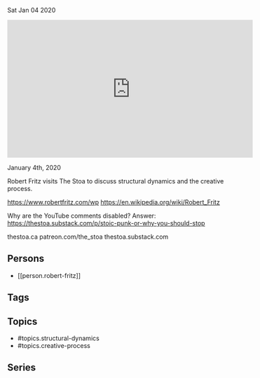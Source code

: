 



Sat Jan 04 2020

<iframe width="560" height="315" src="https://www.youtube.com/embed/gpY8I_2beXw" title="Structural Dynamics and the Creative Process w/ Robert Fritz" frameborder="0" allow="accelerometer; autoplay; clipboard-write; encrypted-media; gyroscope; picture-in-picture" allowfullscreen ></iframe>

January 4th, 2020

Robert Fritz visits The Stoa to discuss structural dynamics and the creative process.

https://www.robertfritz.com/wp
https://en.wikipedia.org/wiki/Robert_Fritz

Why are the YouTube comments disabled? Answer: https://thestoa.substack.com/p/stoic-punk-or-why-you-should-stop

thestoa.ca
patreon.com/the_stoa
thestoa.substack.com

## Persons

- [[person.robert-fritz]]

## Tags



## Topics

- #topics.structural-dynamics
- #topics.creative-process

## Series



